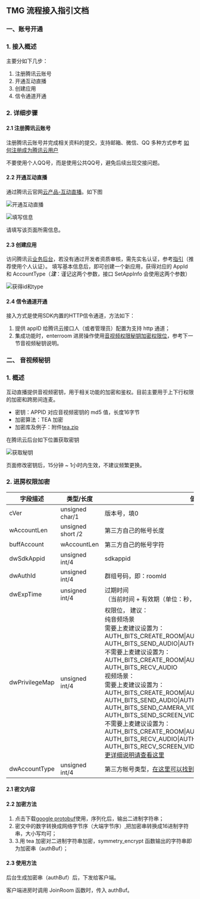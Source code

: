 ## TMG 流程接入指引文档
### 一、账号开通
### 1. 接入概述
主要分如下几步：
1. 注册腾讯云账号
2. 开通互动直播
3. 创建应用
4. 信令通道开通

### 2. 详细步骤
#### 2.1 注册腾讯云账号
注册腾讯云账号并完成相关资料的提交，支持邮箱、微信、QQ 多种方式参考 [如何注册成为腾讯云用户](//www.qcloud.com/document/product/378/8415)

不要使用个人QQ号，而是使用公共QQ号，避免后续出现交接问题。

#### 2.2 开通互动直播
通过腾讯云官网[云产品-互动直播](//www.qcloud.com/product/ilvb)。如下图

![开通互动直播](https://mc.qcloudimg.com/static/img/b095673b7245e928ac4418dde3a8336e/image.png)

![填写信息](https://mc.qcloudimg.com/static/img/a26d76e96130caa3cc929e5905ad393d/image.png)

请填写该页面所需信息。
#### 2.3 创建应用
访问腾讯云[业务后台](//www.qcloud.com/login?s_url=https%3A%2F%2Fconsole.qcloud.com%2Filvb)，若没有通过开发者资质审核，需先实名认证，参考[指引](//www.qcloud.com/document/product/378/3629)（推荐使用个人认证）。
填写基本信息后，即可创建一个新应用，获得对应的 AppId 和 AccountType（***注***：谨记这两个参数，接口 SetAppInfo 会使用这两个参数） 

![获得id和type](https://mc.qcloudimg.com/static/img/e52f0fb14bbda2d6915874aaa1036e4d/image.png)

#### 2.4 信令通道开通
接入方式是使用SDK内置的HTTP信令通道，方法如下：
1. 提供 appID 给腾讯云接口人（或者管理员）配置为支持 http 通道；
2. 集成功能时，enterroom 进房操作使用[音视频权限秘钥加密权限位](//www.qcloud.com/document/product/268/3220)，参考下一节音视频秘钥说明。

### 二、 音视频秘钥
### 1. 概述
互动直播提供音视频密钥，用于相关功能的加密和鉴权。目前主要用于上下行权限的加密和跨房间连麦。
* 密钥：APPID 对应音视频密钥的 md5 值，长度16字节
* 加密算法：TEA 加密
* 加密库及例子：附件[tea.zip](https://mc.qcloudimg.com/static/archive/343de5a224bef9be41bb81192affdebb/tea.zip)

在腾讯云后台如下位置获取密钥

![获取秘钥](https://mc.qcloudimg.com/static/img/8a42ee6789477a4074c2fc2b49724f80/image.png)

页面修改密钥后，15分钟 ~ 1小时内生效，不建议频繁更换。
### 2. 进房权限加密

| 字段描述 | 类型/长度 | 值定义/备注 |
|---------|---------|---------|
| cVer | unsigned char/1 | 版本号，填0 |
| wAccountLen | unsigned short /2 | 第三方自己的帐号长度 |
| buffAccount | wAccountLen | 第三方自己的帐号字符 |
| dwSdkAppid | unsigned int/4 | sdkappid |
| dwAuthId | unsigned int/4 | 群组号码，即：roomId |
| dwExpTime | unsigned int/4 | 过期时间 <br>（当前时间 + 有效期（单位：秒，建议300秒））  |
| dwPrivilegeMap | unsigned int/4 | 权限位， 建议：<br>纯音频场景<br>需要上麦建议设置为：AUTH_BITS_CREATE_ROOM&#124;AUTH_BITS_JOIN_ROOM&#124;<br>AUTH_BITS_SEND_AUDIO&#124;AUTH_BITS_RECV_AUDIO<br>不需要上麦建议设置为：AUTH_BITS_CREATE_ROOM&#124;AUTH_BITS_JOIN_ROOM&#124;<br>AUTH_BITS_RECV_AUDIO<br>视频场景：<br>需要上麦建议设置为：AUTH_BITS_CREATE_ROOM&#124;AUTH_BITS_JOIN_ROOM&#124;<br>AUTH_BITS_SEND_AUDIO&#124;AUTH_BITS_RECV_AUDIO&#124;<br>AUTH_BITS_SEND_CAMERA_VIDEO&#124;AUTH_BITS_RECV_CAMERA_VIDEO&#124;<br>AUTH_BITS_SEND_SCREEN_VIDEO&#124;AUTH_BITS_RECV_SCREEN_VIDEO<br>不需要上麦建议设置为：AUTH_BITS_CREATE_ROOM&#124;AUTH_BITS_JOIN_ROOM&#124;<br>AUTH_BITS_RECV_AUDIO&#124;AUTH_BITS_RECV_CAMERA_VIDEO&#124;<br>AUTH_BITS_RECV_SCREEN_VIDEO<br>[更详细说明请查看这里](//www.qcloud.com/document/product/268/3227) |
| dwAccountType | unsigned int/4 | 第三方帐号类型，[在这里可以找到](//www.qcloud.com/login?s_url=https%3A%2F%2Fconsole.qcloud.com%2Filvb) |

#### 2.1 密文内容

#### 2.2 加密方法
1. 点击下载[google protobuf](//github.com/google/protobuf)使用，序列化后，输出二进制字符串；
2. 密文中的数字转换成网络字节序（大端字节序）,把加密串转换成16进制字符串，大小写均可；
3. 3.用 tea 加密对二进制字符串加密，symmetry_encrypt 函数输出的字符串即为加密串（authBuf）；

#### 2.3 使用方法
后台生成加密串（authBuf）后，下发给客户端。

客户端进房时调用 JoinRoom 函数时，传入 authBuf。